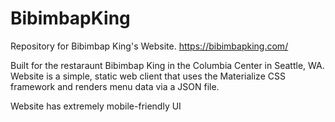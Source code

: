 # BibimbapKing
Repository for Bibimbap King's Website.
https://bibimbapking.com/

Built for the restaraunt Bibimbap King in the Columbia Center in Seattle, WA.
Website is a simple, static web client that uses the Materialize CSS framework and renders 
menu data via a JSON file. 

Website has extremely mobile-friendly UI
